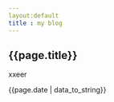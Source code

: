 ```yaml
---
layout:default
title : my blog
---
```

<h2>{{page.title}}</h2>
<p>xxeer</p>
<p>{{page.date | data_to_string}}</p>